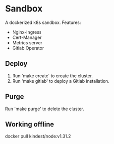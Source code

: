 # Sandbox

A dockerized k8s sandbox. Features:

- Nginx-Ingress
- Cert-Manager
- Metrics server
- Gitlab Operator

## Deploy

1. Run 'make create' to create the cluster.
2. Run 'make gitlab' to deploy a Gitlab installation.

## Purge

Run 'make purge' to delete the cluster.

## Working offline

docker pull kindest/node:v1.31.2
